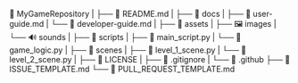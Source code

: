 📂 MyGameRepository
  |
  ├── 📄 README.md
  |
  ├── 📂 docs
  |     ├── 📄 user-guide.md
  |     └── 📄 developer-guide.md
  |
  ├── 📂 assets
  |     ├── 🖼️ images
  |     └── 🔊 sounds
  |
  ├── 📂 scripts
  |     ├── 📄 main_script.py
  |     └── 📄 game_logic.py
  |
  ├── 📂 scenes
  |     ├── 📄 level_1_scene.py
  |     └── 📄 level_2_scene.py
  |
  ├── 📄 LICENSE
  |
  ├── 📄 .gitignore
  |
  └── 📂 .github
        ├── 📄 ISSUE_TEMPLATE.md
        └── 📄 PULL_REQUEST_TEMPLATE.md